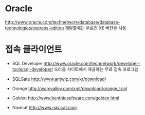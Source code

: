 # Oracle

http://www.oracle.com/technetwork/database/database-technologies/express-edition
개발할때는 무료인 XE 버전을 사용

# 접속 클라이언트

- SQL Developer
http://www.oracle.com/technetwork/developer-tools/sql-developer/
오라클 사이트에서 제공하는 무료 접속 프로그램

- SQLGate
http://www.antwiz.com/kr/download/

- Orange
http://warevalley.com/xml/download/orange_trial

- Golden
http://www.benthicsoftware.com/golden.html

- Navicat
http://www.navicat.com
